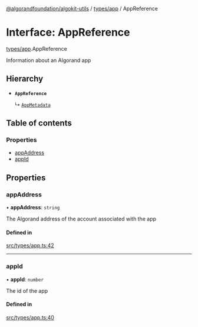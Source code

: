 [@algorandfoundation/algokit-utils](../README.md) / [types/app](../modules/types_app.md) / AppReference

# Interface: AppReference

[types/app](../modules/types_app.md).AppReference

Information about an Algorand app

## Hierarchy

- **`AppReference`**

  ↳ [`AppMetadata`](types_app.AppMetadata.md)

## Table of contents

### Properties

- [appAddress](types_app.AppReference.md#appaddress)
- [appId](types_app.AppReference.md#appid)

## Properties

### appAddress

• **appAddress**: `string`

The Algorand address of the account associated with the app

#### Defined in

[src/types/app.ts:42](https://github.com/algorandfoundation/algokit-utils-ts/blob/main/src/types/app.ts#L42)

___

### appId

• **appId**: `number`

The id of the app

#### Defined in

[src/types/app.ts:40](https://github.com/algorandfoundation/algokit-utils-ts/blob/main/src/types/app.ts#L40)
